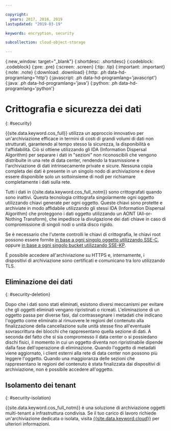 ```yaml
---

copyright:
  years: 2017, 2018, 2019
lastupdated: "2019-03-19"

keywords: encryption, security

subcollection: cloud-object-storage

---
```

{:new_window: target="_blank"}
{:shortdesc: .shortdesc}
{:codeblock: .codeblock}
{:pre: .pre}
{:screen: .screen}
{:tip: .tip}
{:important: .important}
{:note: .note}
{:download: .download} 
{:http: .ph data-hd-programlang='http'} 
{:javascript: .ph data-hd-programlang='javascript'} 
{:java: .ph data-hd-programlang='java'} 
{:python: .ph data-hd-programlang='python'}

# Crittografia e sicurezza dei dati
{: #security}

{{site.data.keyword.cos_full}} utilizza un approccio innovativo per un'archiviazione efficace in termini di costi di grandi volumi di dati non strutturati, garantendo al tempo stesso la sicurezza, la disponibilità e l'affidabilità. Ciò si ottiene utilizzando gli IDA (Information Dispersal Algorithm) per separare i dati in "sezioni" non riconoscibili che vengono distribuite in una rete di data center, rendendo la trasmissione e l'archiviazione di dati intrinsecamente private e sicure. Nessuna copia completa dei dati è presente in un singolo nodo di archiviazione e deve essere disponibile solo un sottoinsieme di nodi per richiamare completamente i dati sulla rete.

Tutti i dati in {{site.data.keyword.cos_full_notm}} sono crittografati quando sono inattivi. Questa tecnologia crittografa singolarmente ogni oggetto utilizzando chiavi generate per ogni oggetto. Queste chiavi sono protette e archiviate in modo affidabile utilizzando gli stessi IDA (Information Dispersal Algorithm) che proteggono i dati oggetto utilizzando un AONT (All-or-Nothing Transform), che impedisce la divulgazione dei dati chiave in caso di compromissione di singoli nodi o unità disco rigido.

Se è necessario che l'utente controlli le chiavi di crittografia, le chiavi root possono essere fornite [in base a ogni singolo oggetto utilizzando SSE-C](/docs/services/cloud-object-storage?topic=cloud-object-storage-encryption#encryption-sse-c), oppure [in base a ogni singolo bucket utilizzando SSE-KP](/docs/services/cloud-object-storage?topic=cloud-object-storage-encryption#encryption-kp).

È possibile accedere all'archiviazione su HTTPS e, internamente, i dispositivi di archiviazione sono certificati e comunicano tra loro utilizzando TLS.


## Eliminazione dei dati
{: #security-deletion}

Dopo che i dati sono stati eliminati, esistono diversi meccanismi per evitare che gli oggetti eliminati vengano ripristinati o ricreati. L'eliminazione di un oggetto passa per diverse fasi, dal contrassegnare i metadati che indicano l'oggetto come eliminato al rimuovere le regioni del contenuto alla finalizzazione della cancellazione sulle unità stesse fino all'eventuale sovrascrittura dei blocchi che rappresentano quella sezione di dati. A seconda del fatto che si sia compromesso il data center o si possiedano dischi fisici, il momento in cui un oggetto diventa non ripristinabile dipende dalla fase dell'operazione di eliminazione. Quando l'oggetto di metadati viene aggiornato, i client esterni alla rete di data center non possono più leggere l'oggetto. Quando una maggioranza delle sezioni che rappresentano le regioni del contenuto è stata finalizzata dai dispositivi di archiviazione, non è possibile accedere all'oggetto.

## Isolamento dei tenant
{: #security-isolation}

{{site.data.keyword.cos_full_notm}} è una soluzione di archiviazione oggetti multi-tenant a infrastruttura condivisa. Se il tuo carico di lavoro richiede un'archiviazione dedicata o isolata, visita [{{site.data.keyword.cloud}}](https://www.ibm.com/cloud/object-storage) per ulteriori informazioni.
